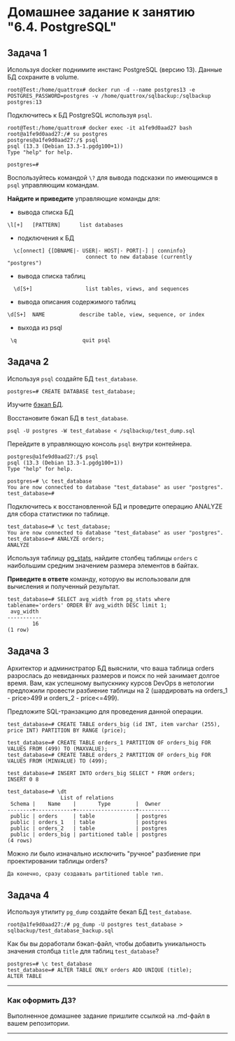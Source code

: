 # Домашнее задание к занятию "6.4. PostgreSQL"

## Задача 1

Используя docker поднимите инстанс PostgreSQL (версию 13). Данные БД сохраните в volume.

```
root@Test:/home/quattrox# docker run -d --name postgres13 -e POSTGRES_PASSWORD=postgres -v /home/quattrox/sqlbackup:/sqlbackup postgres:13
```

Подключитесь к БД PostgreSQL используя `psql`.

```
root@Test:/home/quattrox# docker exec -it a1fe9d0aad27 bash
root@a1fe9d0aad27:/# su postgres
postgres@a1fe9d0aad27:/$ psql
psql (13.3 (Debian 13.3-1.pgdg100+1))
Type "help" for help.

postgres=# 
```

Воспользуйтесь командой `\?` для вывода подсказки по имеющимся в `psql` управляющим командам.

**Найдите и приведите** управляющие команды для:
- вывода списка БД
```
\l[+]   [PATTERN]      list databases
```
- подключения к БД
```
  \c[onnect] {[DBNAME|- USER|- HOST|- PORT|-] | conninfo}
                         connect to new database (currently "postgres")
```
- вывода списка таблиц
```
  \d[S+]                 list tables, views, and sequences
```
- вывода описания содержимого таблиц
```
\d[S+]  NAME           describe table, view, sequence, or index
```
- выхода из psql
```
 \q                     quit psql
```

## Задача 2

Используя `psql` создайте БД `test_database`.

```
postgres=# CREATE DATABASE test_database;
```

Изучите [бэкап БД](https://github.com/netology-code/virt-homeworks/tree/master/06-db-04-postgresql/test_data).

Восстановите бэкап БД в `test_database`.

```
psql -U postgres -W test_database < /sqlbackup/test_dump.sql
```

Перейдите в управляющую консоль `psql` внутри контейнера.

```
postgres@a1fe9d0aad27:/$ psql 
psql (13.3 (Debian 13.3-1.pgdg100+1))
Type "help" for help.

postgres=# \c test_database 
You are now connected to database "test_database" as user "postgres".
test_database=# 
```

Подключитесь к восстановленной БД и проведите операцию ANALYZE для сбора статистики по таблице.

```
test_database=# \c test_database;
You are now connected to database "test_database" as user "postgres".
test_database=# ANALYZE orders;
ANALYZE
```

Используя таблицу [pg_stats](https://postgrespro.ru/docs/postgresql/12/view-pg-stats), найдите столбец таблицы `orders` 
с наибольшим средним значением размера элементов в байтах.

**Приведите в ответе** команду, которую вы использовали для вычисления и полученный результат.

```
test_database=# SELECT avg_width from pg_stats where tablename='orders' ORDER BY avg_width DESC limit 1;
 avg_width 
-----------
        16
(1 row)
```
## Задача 3

Архитектор и администратор БД выяснили, что ваша таблица orders разрослась до невиданных размеров и
поиск по ней занимает долгое время. Вам, как успешному выпускнику курсов DevOps в нетологии предложили
провести разбиение таблицы на 2 (шардировать на orders_1 - price>499 и orders_2 - price<=499).

Предложите SQL-транзакцию для проведения данной операции.

```
test_database=# CREATE TABLE orders_big (id INT, item varchar (255), price INT) PARTITION BY RANGE (price); 

test_database=# CREATE TABLE orders_1 PARTITION OF orders_big FOR VALUES FROM (499) TO (MAXVALUE); 
test_database=# CREATE TABLE orders_2 PARTITION OF orders_big FOR VALUES FROM (MINVALUE) TO (499); 

test_database=# INSERT INTO orders_big SELECT * FROM orders;
INSERT 0 8

test_database=# \dt
                 List of relations
 Schema |    Name    |       Type        |  Owner   
--------+------------+-------------------+----------
 public | orders     | table             | postgres
 public | orders_1   | table             | postgres
 public | orders_2   | table             | postgres
 public | orders_big | partitioned table | postgres
(4 rows)

```

Можно ли было изначально исключить "ручное" разбиение при проектировании таблицы orders?

```
Да конечно, сразу создавать partitioned table тип.
```

## Задача 4

Используя утилиту `pg_dump` создайте бекап БД `test_database`.

```
root@a1fe9d0aad27:/# pg_dump -U postgres test_database > sqlbackup/test_database_backup.sql
```

Как бы вы доработали бэкап-файл, чтобы добавить уникальность значения столбца `title` для таблиц `test_database`?

```
postgres=# \c test_database 
test_database=# ALTER TABLE ONLY orders ADD UNIQUE (title);
ALTER TABLE
```

---

### Как оформить ДЗ?

Выполненное домашнее задание пришлите ссылкой на .md-файл в вашем репозитории.

---
